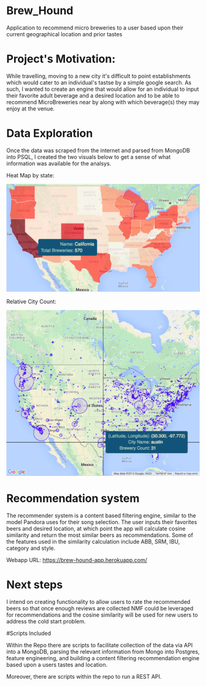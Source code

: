 # Brew_Hound
Application to recommend micro breweries to a user based upon their current geographical location and prior tastes

# Project's Motivation:

While travelling, moving to a new city it's difficult to point establishments which would cater to an individual's tastse by a simple google search. As such, I wanted to create an engine that would allow for an individual to input their favorite adult beverage and a desired location and to be able to recommend MicroBreweries near by along with which beverage(s) they may enjoy at the venue. 

# Data Exploration

Once the data was scraped from the internet and parsed from MongoDB into PSQL, I created the two visuals below to get a sense of what information was available for the analsys. 

Heat Map by state:

![ScreenShot](https://github.com/sversage/Brew_Hound/blob/master/webapp/screen_prints/Screen%20Shot%202016-07-25%20at%204.21.50%20PM.png)

Relative City Count: 

![ScreenShot](https://github.com/sversage/Brew_Hound/blob/master/webapp/screen_prints/Screen%20Shot%202016-07-25%20at%204.22.02%20PM.png)

# Recommendation system

The recommender system is a content based filtering engine, similar to the model Pandora uses for their song selection. The user inputs their favorites beers and desired location, at which point the app will calculate cosine similarity and return the most similar beers as recommendations. Some of the features used in the similarity calculation include ABB, SRM, IBU, category and style. 

Webapp URL: https://brew-hound-app.herokuapp.com/

# Next steps

I intend on creating functionality to allow users to rate the recommended beers so that once enough reviews are collected NMF could be leveraged for recommendations and the cosine similarity will be used for new users to address the cold start problem. 

#Scripts Included

Within the Repo there are scripts to facilitate collection of the data via API into a MongoDB, parsing the relevant information from Mongo into Postgres, feature engineering, and building a content filtering recommendation engine based upon a users tastes and location. 

Moreover, there are scripts within the repo to run a REST API. 
